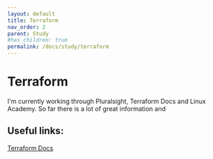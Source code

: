 ```yaml
---
layout: default
title: Terraform
nav_order: 2
parent: Study
#has_children: true
permalink: /docs/study/terraform
---
```


# Terraform
I'm currently working through Pluralsight, Terraform Docs and Linux Academy. So far there is a lot of great information and 

## Useful links: 
[Terraform Docs](https://www.terraform.io/docs/index.html)
